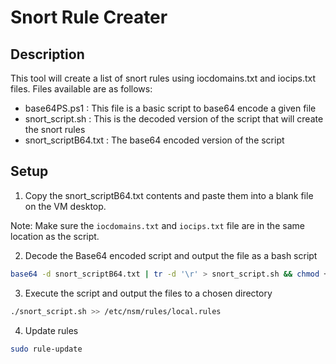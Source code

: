 # Snort Rule Creater

## Description

This tool will create a list of snort rules using iocdomains.txt and iocips.txt files. Files available are as follows:

- base64PS.ps1 : This file is a basic script to base64 encode a given file
- snort_script.sh : This is the decoded version of the script that will create the snort rules
- snort_scriptB64.txt : The base64 encoded version of the script

## Setup

1. Copy the snort_scriptB64.txt contents and paste them into a blank file on the VM desktop.

Note: Make sure the `iocdomains.txt` and `iocips.txt` file are in the same location as the script. 

2. Decode the Base64 encoded script and output the file as a bash script

```bash
base64 -d snort_scriptB64.txt | tr -d '\r' > snort_script.sh && chmod +x snort_script.sh
```

3. Execute the script and output the files to a chosen directory

```bash
./snort_script.sh >> /etc/nsm/rules/local.rules
```

4. Update rules

```bash
sudo rule-update
```